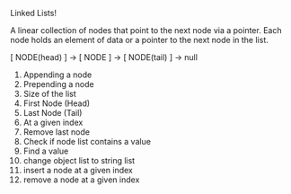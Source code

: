 Linked Lists!

A linear collection of nodes that point to the next node via a pointer. Each node holds an element of data or a pointer to the next node in the list.  

[ NODE(head) ] -> [ NODE ] -> [ NODE(tail) ] -> null

1. Appending a node
2. Prepending a node
3. Size of the list
4. First Node (Head)
5. Last Node (Tail)
6. At a given index
7. Remove last node
8. Check if node list contains a value
9. Find a value
10. change object list to string list 
11. insert a node at a given index
12. remove a node at a given index